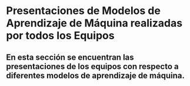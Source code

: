 # Presentaciones de Modelos de Aprendizaje de Máquina realizadas por todos los Equipos
## En esta sección se encuentran las presentaciones de los equipos con respecto a diferentes modelos de aprendizaje de máquina. 
